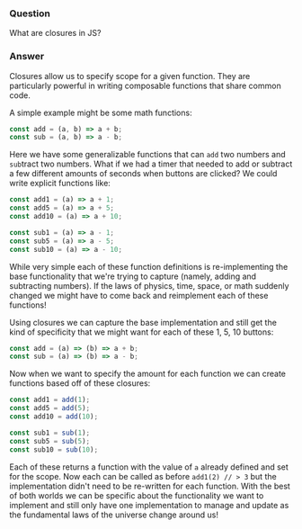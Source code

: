### Question
What are closures in JS?

### Answer
Closures allow us to specify scope for a given function. They are particularly powerful in writing composable functions that share common code.

A simple example might be some math functions:
```javascript
const add = (a, b) => a + b;
const sub = (a, b) => a - b;
```

Here we have some generalizable functions that can `add` two numbers and `sub`tract two numbers. What if we had a timer that needed to add or subtract a few different amounts of seconds when buttons are clicked? We could write explicit functions like:
```javascript
const add1 = (a) => a + 1;
const add5 = (a) => a + 5;
const add10 = (a) => a + 10;

const sub1 = (a) => a - 1;
const sub5 = (a) => a - 5;
const sub10 = (a) => a - 10;
```
While very simple each of these function definitions is re-implementing the base functionality that we're trying to capture (namely, adding and subtracting numbers). If the laws of physics, time, space, or math suddenly changed we might have to come back and reimplement each of these functions!

Using closures we can capture the base implementation and still get the kind of specificity that we might want for each of these 1, 5, 10 buttons:
```javascript
const add = (a) => (b) => a + b;
const sub = (a) => (b) => a - b;
```

Now when we want to specify the amount for each function we can create functions based off of these closures:
```javascript
const add1 = add(1);
const add5 = add(5);
const add10 = add(10);

const sub1 = sub(1);
const sub5 = sub(5);
const sub10 = sub(10);
```

Each of these returns a function with the value of `a` already defined and set for the scope. Now each can be called as before `add1(2) // > 3` but the implementation didn't need to be re-written for each function. With the best of both worlds we can be specific about the functionality we want to implement and still only have one implementation to manage and update as the fundamental laws of the universe change around us!